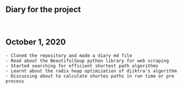 ## Diary for the project
&nbsp;

## October 1, 2020
    - Cloned the repository and made a diary md file
    - Read about the BeautifulSoup python library for web scraping
    - Started searching for efficient shortest path algorithms
    - Learnt about the radix heap optimization of djiktra's algorithm
    - Discussing about to calculate shortes paths in run time or pre process
